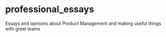 # professional_essays
Essays and opinions about Product Management and making useful things with great teams
